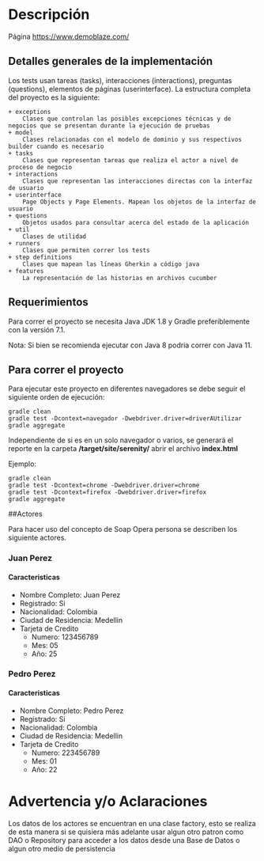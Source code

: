 # Descripción

Página https://www.demoblaze.com/

## Detalles generales de la implementación

Los tests usan tareas (tasks), interacciones (interactions), preguntas (questions), elementos de páginas (userinterface).
La estructura completa del proyecto es la siguiente:

````
+ exceptions
    Clases que controlan las posibles excepciones técnicas y de negocios que se presentan durante la ejecución de pruebas
+ model
    Clases relacionadas con el modelo de dominio y sus respectivos builder cuando es necesario
+ tasks
    Clases que representan tareas que realiza el actor a nivel de proceso de negocio
+ interactions
    Clases que representan las interacciones directas con la interfaz de usuario
+ userinterface
    Page Objects y Page Elements. Mapean los objetos de la interfaz de usuario
+ questions
    Objetos usados para consultar acerca del estado de la aplicación
+ util
    Clases de utilidad
+ runners
    Clases que permiten correr los tests
+ step definitions
    Clases que mapean las líneas Gherkin a código java
+ features
    La representación de las historias en archivos cucumber
````

## Requerimientos

Para correr el proyecto se necesita Java JDK 1.8 y Gradle preferiblemente con la versión 7.1.

Nota: Si bien se recomienda ejecutar con Java 8 podria correr con Java 11.

## Para correr el proyecto

Para ejecutar este proyecto en diferentes navegadores se debe seguir el siguiente orden de ejecución:

    gradle clean 
    gradle test -Dcontext=navegador -Dwebdriver.driver=driverAUtilizar
    gradle aggregate

Independiente de si es en un solo navegador o varios, se generará el reporte en la carpeta **/target/site/serenity/**
abrir el archivo **index.html**

Ejemplo:

    gradle clean 
    gradle test -Dcontext=chrome -Dwebdriver.driver=chrome
    gradle test -Dcontext=firefox -Dwebdriver.driver=firefox
    gradle aggregate


##Actores

Para hacer uso del concepto de Soap Opera persona se describen los siguiente actores.

### Juan Perez
#### Caracteristicas
* Nombre Completo: Juan Perez
* Registrado: Si
* Nacionalidad: Colombia
* Ciudad de Residencia: Medellin
* Tarjeta de Credito
  * Numero: 123456789
  * Mes: 05
  * Año: 25

### Pedro Perez
#### Caracteristicas
* Nombre Completo: Pedro Perez
* Registrado: Si
* Nacionalidad: Colombia
* Ciudad de Residencia: Medellin
* Tarjeta de Credito
  * Numero: 223456789
  * Mes: 01
  * Año: 22

# Advertencia y/o Aclaraciones

Los datos de los actores se encuentran en una clase factory, esto se realiza de esta manera si se quisiera más adelante
usar algun otro patron como DAO o Repository para acceder a los datos desde una Base de Datos o algun otro medio de persistencia
